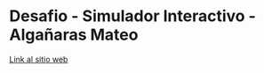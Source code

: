 # Desafio - Simulador Interactivo - Algañaras Mateo

<a href="https://tutealga.github.io/simuladorinteractivo/">Link al sitio web</a>
